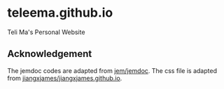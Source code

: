 # teleema.github.io

Teli Ma's Personal Website

## Acknowledgement

The jemdoc codes are adapted from [jem/jemdoc](https://github.com/jem/jemdoc). The css file is adapted from [jiangxjames/jiangxjames.github.io](https://github.com/jiangxjames/jiangxjames.github.io).
